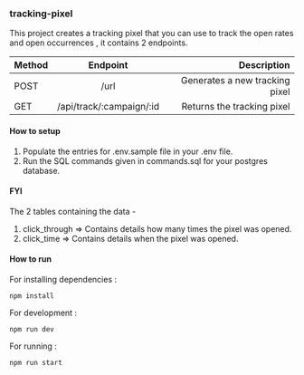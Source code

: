 ### tracking-pixel
This project creates a tracking pixel that you can use to track the open rates and open occurrences , it contains 2 endpoints.

| Method   |      Endpoint      |  Description |
|----------|:-------------:|---------------------------------------------:|
| POST     |  /url         | Generates a new tracking pixel |
| GET      |  /api/track/:campaign/:id   |   Returns the tracking pixel |

#### How to setup
1. Populate the entries for .env.sample file in your .env file.
2. Run the SQL commands given in commands.sql for your postgres database.

#### FYI
The 2 tables containing the data -
1. click_through => Contains details how many times the pixel was opened.
2. click_time => Contains details when the pixel was opened.

#### How to run
For installing dependencies :
```
npm install
```
For development :
```
npm run dev
```
For running :
```
npm run start
```
